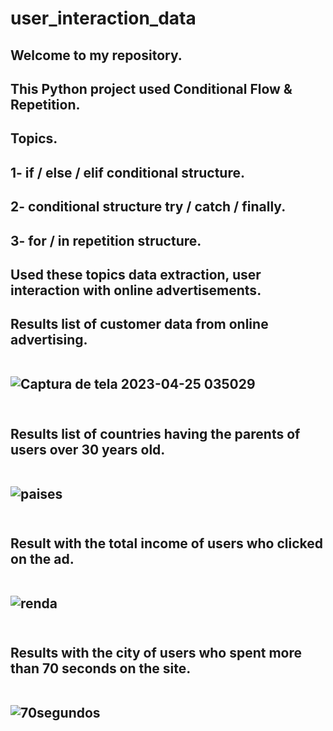 # user_interaction_data

<h2>Welcome to my repository.
<h2>This Python project used Conditional Flow & Repetition.

<h2>Topics.
<h2>1- if / else / elif conditional structure.
<h2>2- conditional structure try / catch / finally.
<h2>3- for / in repetition structure.
<h2>Used these topics data extraction, user interaction with online advertisements.
<h2>Results list of customer data from online advertising.
<br><br>

![Captura de tela 2023-04-25 035029](https://user-images.githubusercontent.com/122386488/234198871-520c296a-380a-472a-8ae5-4355ffefaf3e.png)
<br><br>

<h2>Results list of countries having the parents of users over 30 years old.
<br><br>

![paises](https://user-images.githubusercontent.com/122386488/234199694-92a8c7af-7d3f-4365-b931-bffa2b005163.png)
<br><br>

<h2>Result with the total income of users who clicked on the ad.
<br><br>

![renda](https://user-images.githubusercontent.com/122386488/234200260-bd6a7550-04ef-41ef-b4b0-268832c06390.png)
<br><br>

<h2>Results with the city of users who spent more than 70 seconds on the site.
<br><br>

![70segundos](https://user-images.githubusercontent.com/122386488/234200775-ab439c3f-013e-4709-b130-119691e39d0c.png)


